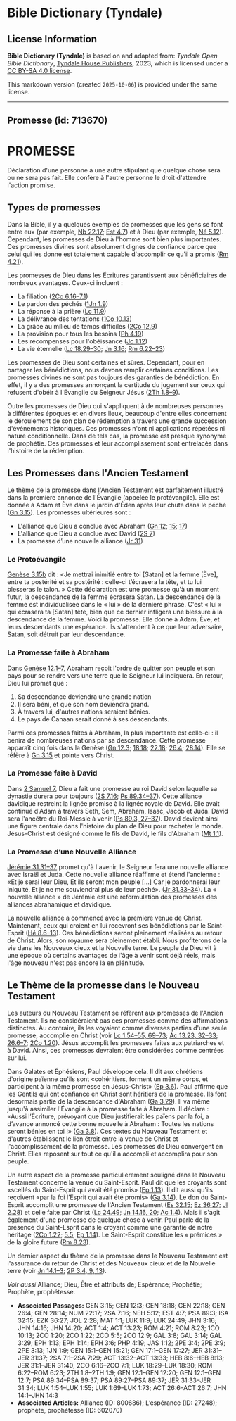 # Bible Dictionary (Tyndale)

## License Information

**Bible Dictionary (Tyndale)** is based on and adapted from: _Tyndale Open Bible Dictionary_, [Tyndale House Publishers](https://tyndaleopenresources.com/), 2023, which is licensed under a [CC BY-SA 4.0 license](https://creativecommons.org/licenses/by-sa/4.0/legalcode.en).

This markdown version (created `2025-10-06`) is provided under the same license.



--------------------------------

## Promesse (id: 713670)

PROMESSE
========

Déclaration d'une personne à une autre stipulant que quelque chose sera ou ne sera pas fait. Elle confère à l'autre personne le droit d'attendre l'action promise.

Types de promesses
------------------

Dans la Bible, il y a quelques exemples de promesses que les gens se font entre eux (par exemple, [Nb 22\.17](https://ref.ly/Num22:17); [Est 4\.7](https://ref.ly/Esth4:7)) et à Dieu (par exemple, [Né 5\.12](https://ref.ly/Neh5:12)). Cependant, les promesses de Dieu à l'homme sont bien plus importantes. Ces promesses divines sont absolument dignes de confiance parce que celui qui les donne est totalement capable d'accomplir ce qu'il a promis ([Rm 4\.21](https://ref.ly/Rom4:21)).

Les promesses de Dieu dans les Écritures garantissent aux bénéficiaires de nombreux avantages. Ceux\-ci incluent :

* La filiation ([2Co 6\.16–7\.1](https://ref.ly/2Cor6:16-2Cor7:1))
* Le pardon des péchés ([1Jn 1\.9](https://ref.ly/1John1:9))
* La réponse à la prière ([Lc 11\.9](https://ref.ly/Luke11:9))
* La délivrance des tentations ([1Co 10\.13](https://ref.ly/1Cor10:13))
* La grâce au milieu de temps difficiles ([2Co 12\.9](https://ref.ly/2Cor12:9))
* La provision pour tous les besoins ([Ph 4\.19](https://ref.ly/Phil4:19))
* Les récompenses pour l'obéissance ([Jc 1\.12](https://ref.ly/Jas1:12))
* La vie éternelle ([Lc 18\.29–30](https://ref.ly/Luke18:29-Luke18:30); [Jn 3\.16](https://ref.ly/John3:16); [Rm 6\.22–23](https://ref.ly/Rom6:22-Rom6:23))

Les promesses de Dieu sont certaines et sûres. Cependant, pour en partager les bénédictions, nous devons remplir certaines conditions. Les promesses divines ne sont pas toujours des garanties de bénédiction. En effet, il y a des promesses annonçant la certitude du jugement sur ceux qui refusent d'obéir à l'Évangile du Seigneur Jésus ([2Th 1\.8–9](https://ref.ly/2Thess1:8-2Thess1:9)).

Outre les promesses de Dieu qui s'appliquent à de nombreuses personnes à différentes époques et en divers lieux, beaucoup d'entre elles concernent le déroulement de son plan de rédemption à travers une grande succession d'événements historiques. Ces promesses n'ont ni applications répétées ni nature conditionnelle. Dans de tels cas, la promesse est presque synonyme de prophétie. Ces promesses et leur accomplissement sont entrelacés dans l'histoire de la rédemption.

Les Promesses dans l'Ancien Testament
-------------------------------------

Le thème de la promesse dans l'Ancien Testament est parfaitement illustré dans la première annonce de l'Évangile (appelée le protévangile). Elle est donnée à Adam et Ève dans le jardin d'Éden après leur chute dans le péché ([Gn 3\.15](https://ref.ly/Gen3:15)). Les promesses ultérieures sont :

* L'alliance que Dieu a conclue avec Abraham ([Gn 12](https://ref.ly/Gen12:1-Gen12:20); [15](https://ref.ly/Gen15:1-Gen15:21); [17](https://ref.ly/Gen17:1-Gen17:27))
* L'alliance que Dieu a conclue avec David ([2S 7](https://ref.ly/2Sam7:1-2Sam7:29))
* La promesse d’une nouvelle alliance ([Jr 31](https://ref.ly/Jer31:1-Jer31:40))

### Le Protoévangile

[Genèse 3\.15b](https://ref.ly/Gen3:15) dit : «Je mettrai inimitié entre toi \[Satan] et la femme \[Ève], entre ta postérité et sa postérité : celle\-ci t’écrasera la tête, et tu lui blesseras le talon. » Cette déclaration est une promesse qu'à un moment futur, la descendance de la femme écrasera Satan. La descendance de la femme est individualisée dans le « lui » de la dernière phrase. C'est « lui » qui écrasera ta \[Satan] tête, bien que ce dernier infligera une blessure à la descendance de la femme. Voici la promesse. Elle donne à Adam, Ève, et leurs descendants une espérance. Ils s'attendent à ce que leur adversaire, Satan, soit détruit par leur descendance.

### La Promesse faite à Abraham

Dans [Genèse 12\.1–7,](https://ref.ly/Gen12:1-Gen12:7) Abraham reçoit l'ordre de quitter son peuple et son pays pour se rendre vers une terre que le Seigneur lui indiquera. En retour, Dieu lui promet que :

1. Sa descendance deviendra une grande nation
2. Il sera béni, et que son nom deviendra grand.
3. À travers lui, d'autres nations seraient bénies.
4. Le pays de Canaan serait donné à ses descendants.

Parmi ces promesses faites à Abraham, la plus importante est celle\-ci : il bénira de nombreuses nations par sa descendance. Cette promesse apparaît cinq fois dans la Genèse ([Gn 12\.3](https://ref.ly/Gen12:3); [18\.18](https://ref.ly/Gen18:18); [22\.18](https://ref.ly/Gen22:18); [26\.4](https://ref.ly/Gen26:4); [28\.14](https://ref.ly/Gen28:14)). Elle se réfère à [Gn 3\.15](https://ref.ly/Gen3:15) et pointe vers Christ.

### La Promesse faite à David

Dans [2 Samuel 7](https://ref.ly/2Sam7:1-2Sam7:29), Dieu a fait une promesse au roi David selon laquelle sa dynastie durera pour toujours ([2S 7\.16](https://ref.ly/2Sam7:16); [Ps 89\.34–37](https://ref.ly/Ps89:34-Ps89:37)). Cette alliance davidique restreint la lignée promise à la lignée royale de David. Elle avait continué d'Adam à travers Seth, Sem, Abraham, Isaac, Jacob et Juda. David sera l'ancêtre du Roi\-Messie à venir ([Ps 89\.3, 27–37](https://ref.ly/Ps89:3)). David devient ainsi une figure centrale dans l'histoire du plan de Dieu pour racheter le monde. Jésus\-Christ est désigné comme le fils de David, le fils d'Abraham ([Mt 1\.1](https://ref.ly/Matt1:1)).

### La Promesse d’une Nouvelle Alliance

[Jérémie 31\.31–37](https://ref.ly/Jer31:31-Jer31:37) promet qu'à l'avenir, le Seigneur fera une nouvelle alliance avec Israël et Juda. Cette nouvelle alliance réaffirme et étend l'ancienne : «Et je serai leur Dieu, Et ils seront mon peuple \[...] Car je pardonnerai leur iniquité, Et je ne me souviendrai plus de leur péché». ([Jr 31\.33–34](https://ref.ly/Jer31:33-Jer31:34)). La « nouvelle alliance » de Jérémie est une reformulation des promesses des alliances abrahamique et davidique.

La nouvelle alliance a commencé avec la premiere venue de Christ. Maintenant, ceux qui croient en lui recevront ses bénédictions par le Saint\-Esprit ([Hé 8\.6–13](https://ref.ly/Heb8:6-Heb8:13)). Ces bénédictions seront pleinement réalisées au retour de Christ. Alors, son royaume sera pleinement établi. Nous profiterons de la vie dans les Nouveaux cieux et la Nouvelle terre. Le peuple de Dieu vit à une époque où certains avantages de l'âge à venir sont déjà réels, mais l'âge nouveau n'est pas encore là en plénitude.

Le Thème de la promesse dans le Nouveau Testament
-------------------------------------------------

Les auteurs du Nouveau Testament se réfèrent aux promesses de l'Ancien Testament. Ils ne considéraient pas ces promesses comme des affirmations distinctes. Au contraire, ils les voyaient comme diverses parties d'une seule promesse, accomplie en Christ (voir [Lc 1\.54–55, 69–73](https://ref.ly/Luke1:54-Luke1:55); [Ac 13\.23, 32–33](https://ref.ly/Acts13:23); [26\.6–7](https://ref.ly/Acts26:6-Acts26:7); [2Co 1\.20](https://ref.ly/2Cor1:20)). Jésus accomplit les promesses faites aux patriarches et à David. Ainsi, ces promesses devraient être considérées comme centrées sur lui.

Dans Galates et Éphésiens, Paul développe cela. Il dit aux chrétiens d'origine païenne qu'ils sont «cohéritiers, forment un même corps, et participent à la même promesse en Jésus\-Christ» ([Ep 3\.6](https://ref.ly/Eph3:6)). Paul affirme que les Gentils qui ont confiance en Christ sont héritiers de la promesse. Ils font désormais partie de la descendance d'Abraham ([Ga 3\.29](https://ref.ly/Gal3:29)). Il va même jusqu'à assimiler l'Évangile à la promesse faite à Abraham. Il déclare : «Aussi l’Écriture, prévoyant que Dieu justifierait les païens par la foi, a d’avance annoncé cette bonne nouvelle à Abraham : Toutes les nations seront bénies en toi !» ([Ga 3\.8](https://ref.ly/Gal3:8)). Ces textes du Nouveau Testament et d'autres établissent le lien étroit entre la venue de Christ et l'accomplissement de la promesse. Les promesses de Dieu convergent en Christ. Elles reposent sur tout ce qu'il a accompli et accomplira pour son peuple.

Un autre aspect de la promesse particulièrement souligné dans le Nouveau Testament concerne la venue du Saint\-Esprit. Paul dit que les croyants sont «scellés du Saint\-Esprit qui avait été promis» ([Ep 1\.13](https://ref.ly/Eph1:13)). Il dit aussi qu'ils reçoivent «par la foi l’Esprit qui avait été promis» ([Ga 3\.14](https://ref.ly/Gal3:14)). Le don du Saint\-Esprit accomplit une promesse de l'Ancien Testament ([Es 32\.15](https://ref.ly/Isa32:15); [Ez 36\.27](https://ref.ly/Ezek36:27); [Jl 2\.28](https://ref.ly/Joel2:28)) et celle faite par Christ ([Lc 24\.49](https://ref.ly/Luke24:49); [Jn 14\.16, 20](https://ref.ly/John14:16); [Ac 1\.4](https://ref.ly/Acts1:4)). Mais il s'agit également d'une promesse de quelque chose à venir. Paul parle de la présence du Saint\-Esprit dans le croyant comme une garantie de notre héritage ([2Co 1\.22](https://ref.ly/2Cor1:22); [5\.5](https://ref.ly/2Cor5:5); [Ep 1\.14](https://ref.ly/Eph1:14)). Le Saint\-Esprit constitue les « prémices » de la gloire future ([Rm 8\.23](https://ref.ly/Rom8:23)).

Un dernier aspect du thème de la promesse dans le Nouveau Testament est l'assurance du retour de Christ et des Nouveaux cieux et de la Nouvelle terre (voir [Jn 14\.1–3](https://ref.ly/John14:1-John14:3); [2P 3\.4, 9, 13](https://ref.ly/2Pet3:4)).

*Voir aussi* Alliance; Dieu, Être et attributs de; Espérance; Prophétie; Prophète, prophétesse.

* **Associated Passages:** GEN 3:15; GEN 12:3; GEN 18:18; GEN 22:18; GEN 26:4; GEN 28:14; NUM 22:17; 2SA 7:16; NEH 5:12; EST 4:7; PSA 89:3; ISA 32:15; EZK 36:27; JOL 2:28; MAT 1:1; LUK 11:9; LUK 24:49; JHN 3:16; JHN 14:16; JHN 14:20; ACT 1:4; ACT 13:23; ROM 4:21; ROM 8:23; 1CO 10:13; 2CO 1:20; 2CO 1:22; 2CO 5:5; 2CO 12:9; GAL 3:8; GAL 3:14; GAL 3:29; EPH 1:13; EPH 1:14; EPH 3:6; PHP 4:19; JAS 1:12; 2PE 3:4; 2PE 3:9; 2PE 3:13; 1JN 1:9; GEN 15:1–GEN 15:21; GEN 17:1–GEN 17:27; JER 31:31–JER 31:37; 2SA 7:1–2SA 7:29; ACT 13:32–ACT 13:33; HEB 8:6–HEB 8:13; JER 31:1–JER 31:40; 2CO 6:16–2CO 7:1; LUK 18:29–LUK 18:30; ROM 6:22–ROM 6:23; 2TH 1:8–2TH 1:9; GEN 12:1–GEN 12:20; GEN 12:1–GEN 12:7; PSA 89:34–PSA 89:37; PSA 89:27–PSA 89:37; JER 31:33–JER 31:34; LUK 1:54–LUK 1:55; LUK 1:69–LUK 1:73; ACT 26:6–ACT 26:7; JHN 14:1–JHN 14:3
* **Associated Articles:** Alliance (ID: 800686); L’espérance (ID: 27248); prophète, prophétesse (ID: 602070)

